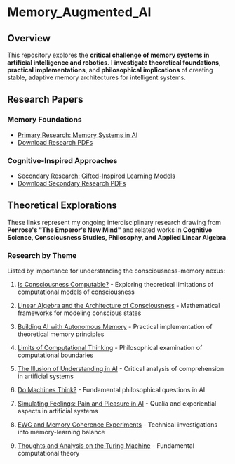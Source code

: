 # Memory_Augmented_AI

## Overview
This repository explores the **critical challenge of memory systems in artificial intelligence and robotics**. I **investigate theoretical foundations**, **practical implementations**, and **philosophical implications** of creating stable, adaptive memory architectures for intelligent systems.

## Research Papers
### Memory Foundations
- [Primary Research: Memory Systems in AI](https://github.com/Mike014/Memory_Augmented_AI/blob/main/Memory_Augmented_AI.ipynb)  
- [Download Research PDFs](https://zenodo.org/records/14976723)  

### Cognitive-Inspired Approaches
- [Secondary Research: Gifted-Inspired Learning Models](https://github.com/Mike014/Memory_Augmented_AI/blob/main/AI_Memory_and_Gifted-Inspired_Learning.ipynb)  
- [Download Secondary Research PDFs](https://zenodo.org/records/14988996)

## Theoretical Explorations
These links represent my ongoing interdisciplinary research drawing from **Penrose's "The Emperor's New Mind"** and related works in **Cognitive Science, Consciousness Studies, Philosophy, and Applied Linear Algebra**.

### Research by Theme
Listed by importance for understanding the consciousness-memory nexus:

1. [Is Consciousness Computable?](https://medium.com/@mikgrimaldi7/the-consciousness-paradox-penrose-strong-ai-and-soma-8442f16ee2f9) - Exploring theoretical limitations of computational models of consciousness

2. [Linear Algebra and the Architecture of Consciousness](https://medium.com/@mikgrimaldi7/linear-algebra-and-the-architecture-of-consciousness-34b0f7671718) - Mathematical frameworks for modeling conscious states

3. [Building AI with Autonomous Memory](https://medium.com/@mikgrimaldi7/building-ai-with-autonomous-memory-a-comparison-of-langgraph-brain-inspired-models-and-ewc-54eaff4275e3) - Practical implementation of theoretical memory principles

4. [Limits of Computational Thinking](https://medium.com/@mikgrimaldi7/artificial-intelligence-consciousness-and-the-limits-of-computational-thinking-2ba34a7d0299) - Philosophical examination of computational boundaries

5. [The Illusion of Understanding in AI](https://github.com/Mike014/Memory_Augmented_AI/blob/main/The_Illusion_of_Understanding_in_AI.ipynb) - Critical analysis of comprehension in artificial systems

6. [Do Machines Think?](https://medium.com/@mikgrimaldi7/what-artificial-intelligence-really-is-today-computational-thinking-agents-and-the-reality-2e05dc3a2460) - Fundamental philosophical questions in AI

7. [Simulating Feelings: Pain and Pleasure in AI](https://github.com/Mike014/Memory_Augmented_AI/blob/main/Simulating_Feelings_Pain_and_Pleasure_in_the_Age_of_AI.ipynb) - Qualia and experiential aspects in artificial systems

8. [EWC and Memory Coherence Experiments](https://github.com/Mike014/My_AI_Engineer_Portfolio_Projects/blob/22317d42e9c8a08a437ae0dfe07c3e5f14a8a949/Deep_Learning/Keras_NN/Transformers_with_Keras.ipynb) - Technical investigations into memory-learning balance

9. [Thoughts and Analysis on the Turing Machine](https://github.com/Mike014/Memory_Augmented_AI/blob/main/The_Turing_Machine.ipynb) - Fundamental computational theory